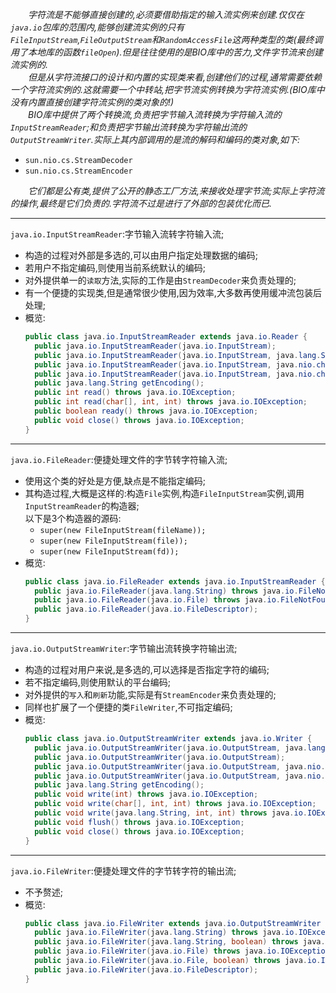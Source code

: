 _&#8195;&#8195;字符流是不能够直接创建的,必须要借助指定的输入流实例来创建.仅仅在`java.io`包库的范围内,能够创建流实例的只有`FileInputStream`,`FileOutputStream`和`RandomAccessFile`这两种类型的类(最终调用了本地库的函数`fileOpen`).但是往往使用的是BIO库中的苦力,文件字节流来创建流实例的._  
_&#8195;&#8195;但是从字符流接口的设计和内置的实现类来看,创建他们的过程,通常需要依赖一个字符流实例的.这就需要一个中转站,把字节流实例转换为字符流实例.(BIO库中没有内置直接创建字符流实例的类对象的!)_  
_&#8195;&#8195;BIO库中提供了两个转换流,负责把字节输入流转换为字符输入流的`InputStreamReader`;和负责把字节输出流转换为字符输出流的`OutputStreamWriter`.实际上其内部调用的是流的解码和编码的类对象,如下:_  
- `sun.nio.cs.StreamDecoder`  
- `sun.nio.cs.StreamEncoder`  

_&#8195;&#8195;它们都是公有类,提供了公开的静态工厂方法,来接收处理字节流;实际上字符流的操作,最终是它们负责的.字符流不过是进行了外部的包装优化而已._  

---  
`java.io.InputStreamReader`:字节输入流转字符输入流;  
- 构造的过程对外部是多选的,可以由用户指定处理数据的编码;  
- 若用户不指定编码,则使用当前系统默认的编码;  
- 对外提供单一的`读取`方法,实际的工作是由`StreamDecoder`来负责处理的;  
- 有一个便捷的实现类,但是通常很少使用,因为效率,大多数再使用缓冲流包装后处理;  
- 概览:  
  ```java
  public class java.io.InputStreamReader extends java.io.Reader {
    public java.io.InputStreamReader(java.io.InputStream);
    public java.io.InputStreamReader(java.io.InputStream, java.lang.String) throws java.io.UnsupportedEncodingException;
    public java.io.InputStreamReader(java.io.InputStream, java.nio.charset.Charset);
    public java.io.InputStreamReader(java.io.InputStream, java.nio.charset.CharsetDecoder);
    public java.lang.String getEncoding();
    public int read() throws java.io.IOException;
    public int read(char[], int, int) throws java.io.IOException;
    public boolean ready() throws java.io.IOException;
    public void close() throws java.io.IOException;
  }
  ```  

---  
`java.io.FileReader`:便捷处理文件的字节转字符输入流;  
- 使用这个类的好处是方便,缺点是不能指定编码;  
- 其构造过程,大概是这样的:构造`File`实例,构造`FileInputStream`实例,调用`InputStreamReader`的构造器;  
  以下是3个构造器的源码:  
  - `super(new FileInputStream(fileName));`  
  - `super(new FileInputStream(file));`  
  - `super(new FileInputStream(fd));`  
- 概览:  
  ```java
  public class java.io.FileReader extends java.io.InputStreamReader {
    public java.io.FileReader(java.lang.String) throws java.io.FileNotFoundException;
    public java.io.FileReader(java.io.File) throws java.io.FileNotFoundException;
    public java.io.FileReader(java.io.FileDescriptor);
  }
  ```  

---  
`java.io.OutputStreamWriter`:字节输出流转换字符输出流;  
- 构造的过程对用户来说,是多选的,可以选择是否指定字符的编码;  
- 若不指定编码,则使用默认的平台编码;  
- 对外提供的`写入`和`刷新`功能,实际是有`StreamEncoder`来负责处理的;  
- 同样也扩展了一个便捷的类`FileWriter`,不可指定编码;  
- 概览:  
  ```java
  public class java.io.OutputStreamWriter extends java.io.Writer {
    public java.io.OutputStreamWriter(java.io.OutputStream, java.lang.String) throws java.io.UnsupportedEncodingException;
    public java.io.OutputStreamWriter(java.io.OutputStream);
    public java.io.OutputStreamWriter(java.io.OutputStream, java.nio.charset.Charset);
    public java.io.OutputStreamWriter(java.io.OutputStream, java.nio.charset.CharsetEncoder);
    public java.lang.String getEncoding();
    public void write(int) throws java.io.IOException;
    public void write(char[], int, int) throws java.io.IOException;
    public void write(java.lang.String, int, int) throws java.io.IOException;
    public void flush() throws java.io.IOException;
    public void close() throws java.io.IOException;
  }
  ```  

---  
`java.io.FileWriter`:便捷处理文件的字节转字符的输出流;  
- 不予赘述;  
- 概览:  
  ```java
  public class java.io.FileWriter extends java.io.OutputStreamWriter {
    public java.io.FileWriter(java.lang.String) throws java.io.IOException;
    public java.io.FileWriter(java.lang.String, boolean) throws java.io.IOException;
    public java.io.FileWriter(java.io.File) throws java.io.IOException;
    public java.io.FileWriter(java.io.File, boolean) throws java.io.IOException;
    public java.io.FileWriter(java.io.FileDescriptor);
  }
  ```  
